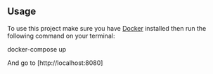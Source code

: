 ## Usage
To use this project make sure you have [Docker](https://www.docker.com/get-started) installed then run the following command on your terminal:

docker-compose up

And go to [http://localhost:8080]
